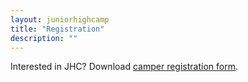 ```yaml
---
layout: juniorhighcamp
title: "Registration"
description: ""
---
```


Interested in JHC? Download [camper registration form](/assets/docs/JHCCamperReg2016.pdf).